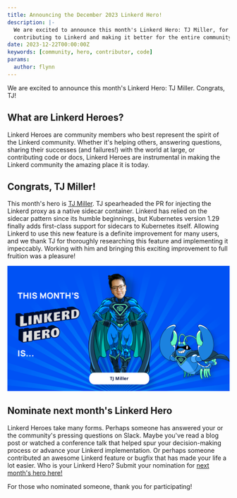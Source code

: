 ```yaml
---
title: Announcing the December 2023 Linkerd Hero!
description: |-
  We are excited to announce this month's Linkerd Hero: TJ Miller, for
  contributing to Linkerd and making it better for the entire community!
date: 2023-12-22T00:00:00Z
keywords: [community, hero, contributor, code]
params:
  author: flynn
---
```


We are excited to announce this month's Linkerd Hero: TJ Miller. Congrats, TJ!

## What are Linkerd Heroes?

Linkerd Heroes are community members who best represent the spirit of the
Linkerd community. Whether it's helping others, answering questions, sharing
their successes (and failures!) with the world at large, or contributing code or
docs, Linkerd Heroes are instrumental in making the Linkerd community the
amazing place it is today.

## Congrats, TJ Miller!

This month's hero is
[TJ Miller](https://www.linkedin.com/in/tj-miller-16b827b0/). TJ spearheaded the
PR for injecting the Linkerd proxy as a native sidecar container. Linkerd has
relied on the sidecar pattern since its humble beginnings, but Kubernetes
version 1.29 finally adds first-class support for sidecars to Kubernetes itself.
Allowing Linkerd to use this new feature is a definite improvement for many
users, and we thank TJ for thoroughly researching this feature and implementing
it impeccably. Working with him and bringing this exciting improvement to full
fruition was a pleasure!

![TJ Miller](cover.png)

## Nominate next month's Linkerd Hero

Linkerd Heroes take many forms. Perhaps someone has answered your or the
community's pressing questions on Slack. Maybe you've read a blog post or
watched a conference talk that helped spur your decision-making process or
advance your Linkerd implementation. Or perhaps someone contributed an awesome
Linkerd feature or bugfix that has made your life a lot easier. Who is your
Linkerd Hero? Submit your nomination for
[next month's hero here!](https://docs.google.com/forms/d/e/1FAIpQLSfNv--UnbbZSzW7J3SbREIMI-HaooyX9im8yLIGB7M_LKT_Fw/viewform?usp=sf_link)

For those who nominated someone, thank you for participating!
